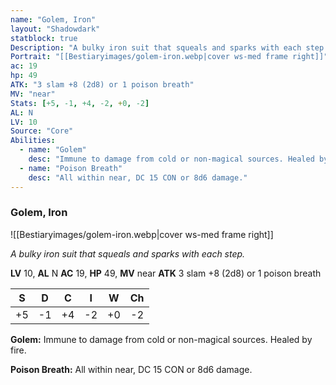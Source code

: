 ```yaml
---
name: "Golem, Iron"
layout: "Shadowdark"
statblock: true
Description: "A bulky iron suit that squeals and sparks with each step."
Portrait: "[[Bestiaryimages/golem-iron.webp|cover ws-med frame right]]"
ac: 19
hp: 49
ATK: "3 slam +8 (2d8) or 1 poison breath"
MV: "near"
Stats: [+5, -1, +4, -2, +0, -2]
AL: N
LV: 10
Source: "Core"
Abilities:
  - name: "Golem"
    desc: "Immune to damage from cold or non-magical sources. Healed by fire."
  - name: "Poison Breath"
    desc: "All within near, DC 15 CON or 8d6 damage."
---
```


### Golem, Iron

![[Bestiaryimages/golem-iron.webp|cover ws-med frame right]]

_A bulky iron suit that squeals and sparks with each step._

**LV** 10, **AL** N
**AC** 19, **HP** 49, **MV** near
**ATK** 3 slam +8 (2d8) or 1 poison breath

|  S  |  D  |  C  |  I  |  W  |  Ch  |
|:---:|:---:|:---:|:---:|:---:|:----:|
| +5 | -1 | +4 | -2 | +0 | -2 |

**Golem:** Immune to damage from cold or non-magical sources. Healed by fire.

**Poison Breath:** All within near, DC 15 CON or 8d6 damage.

